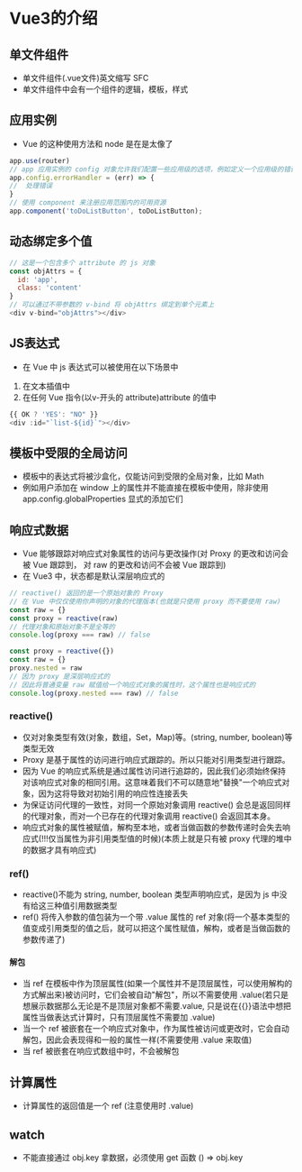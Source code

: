 <!--
 * @Author: xujie 1607526161@qq.com
 * @Date: 2022-09-19 21:20:28
 * @LastEditors: x09898 coder_xujie@163.com
 * @FilePath: \HTML-CSS-Javascript-\Vue框架\Vue的教程\Vue3\Vue3的介绍.md
 * @Description: 
-->
# Vue3的介绍

## 单文件组件

* 单文件组件(.vue文件)英文缩写 SFC
* 单文件组件中会有一个组件的逻辑，模板，样式

## 应用实例

* Vue 的这种使用方法和 node 是在是太像了

```js
app.use(router)
// app 应用实例的 config 对象允许我们配置一些应用级的选项，例如定义一个应用级的错误处理器，它将捕获所有由子组件上抛出而未被处理的错误
app.config.errorHandler = (err) => {
//  处理错误
}
// 使用 component 来注册应用范围内的可用资源
app.component('toDoListButton', toDoListButton);
```

## 动态绑定多个值

```js
// 这是一个包含多个 attribute 的 js 对象
const objAttrs = {
  id: 'app',
  class: 'content'
}
// 可以通过不带参数的 v-bind 将 objAttrs 绑定到单个元素上
<div v-bind="objAttrs"></div>
```

## JS表达式

* 在 Vue 中 js 表达式可以被使用在以下场景中
  
1. 在文本插值中
2. 在任何 Vue 指令(以v-开头的 attribute)attribute 的值中

```js
{{ OK ? 'YES': "NO" }}
<div :id="`list-${id}`"></div>
```

## 模板中受限的全局访问

* 模板中的表达式将被沙盒化，仅能访问到受限的全局对象，比如 Math
* 例如用户添加在 window 上的属性并不能直接在模板中使用，除非使用 app.config.globalProperties 显式的添加它们

## 响应式数据

* Vue 能够跟踪对响应式对象属性的访问与更改操作(对 Proxy 的更改和访问会被 Vue 跟踪到， 对 raw 的更改和访问不会被 Vue 跟踪到)
* 在 Vue3 中，状态都是默认深层响应式的

```js
// reactive() 返回的是一个原始对象的 Proxy
// 在 Vue 中仅仅使用你声明的对象的代理版本(也就是只使用 proxy 而不要使用 raw)
const raw = {}
const proxy = reactive(raw)
// 代理对象和原始对象不是全等的
console.log(proxy === raw) // false
```

```js
const proxy = reactive({})
const raw = {}
proxy.nested = raw
// 因为 proxy 是深层响应式的
// 因此将普通变量 raw 赋值给一个响应式对象的属性时，这个属性也是响应式的
console.log(proxy.nested === raw) // false

```

### reactive()

* 仅对对象类型有效(对象，数组，Set，Map)等。(string, number, boolean)等类型无效
* Proxy 是基于属性的访问进行响应式跟踪的。所以只能对引用类型进行跟踪。
* 因为 Vue 的响应式系统是通过属性访问进行追踪的，因此我们必须始终保持对该响应式对象的相同引用。这意味着我们不可以随意地"替换"一个响应式对象，因为这将导致对初始引用的响应性连接丢失
* 为保证访问代理的一致性，对同一个原始对象调用 reactive() 会总是返回同样的代理对象，而对一个已存在的代理对象调用 reactive() 会返回其本身。
* 响应式对象的属性被赋值，解构至本地，或者当做函数的参数传递时会失去响应式(!!!仅当属性为非引用类型值的时候)(本质上就是只有被 proxy 代理的堆中的数据才具有响应式)

### ref()

* reactive()不能为 string, number, boolean 类型声明响应式，是因为 js 中没有给这三种值引用数据类型
* ref() 将传入参数的值包装为一个带 .value 属性的 ref 对象(将一个基本类型的值变成引用类型的值之后，就可以把这个属性赋值，解构，或者是当做函数的参数传递了)

#### 解包

* 当 ref 在模板中作为顶层属性(如果一个属性并不是顶层属性，可以使用解构的方式解出来)被访问时，它们会被自动"解包"，所以不需要使用 .value(若只是想展示数据那么无论是不是顶层对象都不需要.value, 只是说在{{}}语法中想把属性当做表达式计算时，只有顶层属性不需要加 .value)
* 当一个 ref 被嵌套在一个响应式对象中，作为属性被访问或更改时，它会自动解包，因此会表现得和一般的属性一样(不需要使用 .value 来取值)
* 当 ref 被嵌套在响应式数组中时，不会被解包

## 计算属性

* 计算属性的返回值是一个 ref (注意使用时 .value)

## watch

* 不能直接通过 obj.key 拿数据，必须使用 get 函数 () => obj.key

